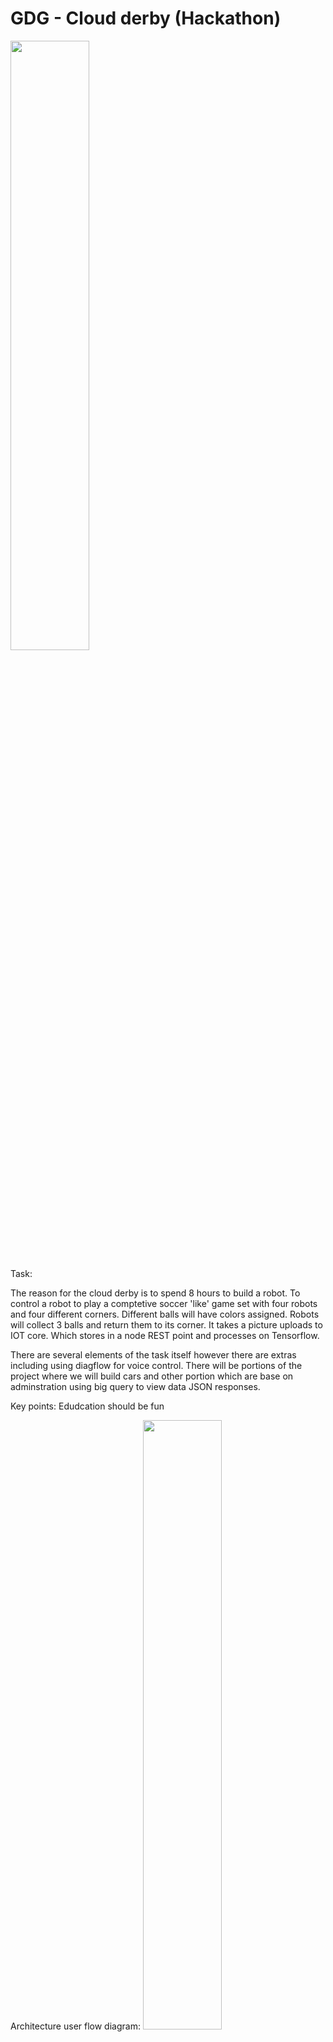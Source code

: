 # GDG - Cloud derby (Hackathon)

<img width="50%" height="50%" src="/media/feature-1.png"/>

Task:

The reason for the cloud derby is to spend 8 hours to build a robot. To 
control a robot to play a comptetive soccer 'like' game set with four 
robots and four different corners. Different balls will have colors assigned. 
Robots will collect 3 balls and return them to its corner. It takes a picture
uploads to IOT core. Which stores in a node REST point and processes on Tensorflow.


There are several elements of the task itself however there are extras including
using diagflow for voice control. There will be portions of the project where
we will build cars and other portion which are base on adminstration using big query
to view data JSON responses.

Key points:
Edudcation should be fun

Architecture user flow diagram:
<img width="50%" height="50%" src="/media/architecture-1.png"/>

Architecture technology flow:
<img width="50%" height="50%" src="/media/architecture-2.png"/>

## Resources

Rules:
https://www.cloudderby.io/getting-started/game-rules

Credentials:
(ommited)

Work doc: https://docs.google.com/document/d/1PVv9Pstwpu9DWkVE05a4GN8UD90YD2sF53v1C8u6s3Q/edit#

High level initial setup:
1. Complete the initial Project Setup.
2. Deploy and start Object Detection Module on the cloud
3. Deploy and start Control Module on the cloud
4. Provision and start GoPiGo Car software on the car
5. Go to the Game Control web App and start the game, see URL in the log for the Cloud Control Module.

Project ID: robot-derby-fabian
Update file $HOME/setenv-dev-workspace.sh with the proper values for $ZONE and $REGION:
REGION = europe-west4
ZONE = europe-west4-a

Copy all images from gcloud to robot vm
command - gsutil -m cp -r gs://robot-derby-team27-images/* c:\a-robot-images

Example ball detection images:

<img width="50%" height="50%" src="/media/ball-detection.png"/>

## Hackathon material

- Overview
- Architecture
- Conventions
- Project creation and setup
- Machine learning image preparation
- ML Model Training
- Driving controller
- GoPiGo Car assembly and setup
- ML inference
- Voice control with control Google assistant and dialogueflow
- Troubleshooting
- Game preparation and play
- Optional: Calibrate car lens (was not optional)

https://www.couldderby.io

Important formulas include:
Object height on sensor (mm) / focal length (f, mm) = Real Object height (mm) / Distance to Object (d, mm)

Which calculates shift from the middle of the image knowing the angle of view of the lens

<img width="50%" height="50%" src="/media/camera-tracking-formula.png"/>

## Result

Pi Robot 1:

<img width="50%" height="50%" src="/media/pi-robot-1.JPG"/>

Pi Robot 2:

<img width="50%" height="50%" src="/media/pi-robot-2.JPG"/>

Track 1:

<img width="50%" height="50%" src="/media/track-1.JPG"/>

Track 2:

<img width="50%" height="50%" src="/media/track-3.JPG"/>

Recording results:

<img width="50%" height="50%" src="/media/track-2.JPG"/>

Download this video <a href="https://github.com/fabianfranklinhuffstead/GDG-Cloud-Derby-/blob/master/media/robot-track.MOV">here</a> for visual demo:

<img src="robot-track_1_loop.gif" />


